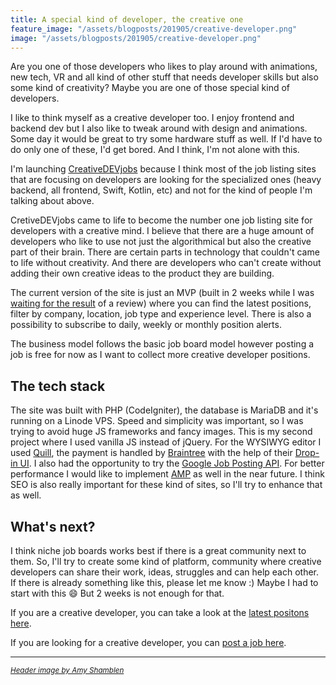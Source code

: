 ```yaml
---
title: A special kind of developer, the creative one
feature_image: "/assets/blogposts/201905/creative-developer.png"
image: "/assets/blogposts/201905/creative-developer.png"
---
```


Are you one of those developers who likes to play around with animations, new tech, VR and all kind of other stuff that needs developer skills but also some kind of creativity? Maybe you are one of those special kind of developers.

<!-- more -->

I like to think myself as a creative developer too. I enjoy frontend and backend dev but I also like to tweak around with design and animations. Some day it would be great to try some hardware stuff as well. If I'd have to do only one of these, I'd get bored. And I think, I'm not alone with this.

I'm launching [CreativeDEVjobs](https://creativedevjobs.com) because I think most of the job listing sites that are focusing on developers are looking for the specialized ones (heavy backend, all frontend, Swift, Kotlin, etc) and not for the kind of people I'm talking about above.

CretiveDEVjobs came to life to become the number one job listing site for developers with a creative mind.
I believe that there are a huge amount of developers who like to use not just the algorithmical but also the creative part of their brain.
There are certain parts in technology that couldn't came to life without creativity. And there are developers who can't create without adding their own creative ideas to the product they are building.

The current version of the site is just an MVP (built in 2 weeks while I was [waiting for the result](https://feriforgacs.me/2019/05/08/my-most-productive-four-month-with-the-least-results/) of a review) where you can find the latest positions, filter by company, location, job type and experience level. There is also a possibility to subscribe to daily, weekly or monthly position alerts.

The business model follows the basic job board model however posting a job is free for now as I want to collect more creative developer positions.

## The tech stack
The site was built with PHP (CodeIgniter), the database is MariaDB and it's running on a Linode VPS.
Speed and simplicity was important, so I was trying to avoid huge JS frameworks and fancy images. This is my second project where I used vanilla JS instead of jQuery. For the WYSIWYG editor I used [Quill](https://quilljs.com/), the payment is handled by [Braintree](https://www.braintreepayments.com/) with the help of their [Drop-in UI](https://developers.braintreepayments.com/guides/drop-in/overview/javascript/v2).
I also had the opportunity to try the [Google Job Posting API](https://developers.google.com/search/docs/data-types/job-posting).
For better performance I would like to implement [AMP](https://developers.google.com/amp/) as well in the near future.
I think SEO is also really important for these kind of sites, so I'll try to enhance that as well.

## What's next?
I think niche job boards works best if there is a great community next to them. So, I'll try to create some kind of platform, community where creative developers can share their work, ideas, struggles and can help each other. If there is already something like this, please let me know :) Maybe I had to start with this 😄 But 2 weeks is not enough for that.

If you are a creative developer, you can take a look at the [latest positons here](https://creativedevjobs.com/).

If you are looking for a creative developer, you can [post a job here](https://creativedevjobs.com/hire-a-creative-developer).

---

<small>_[Header image by Amy Shamblen](https://unsplash.com/photos/BV8Ka-JE0Cs)_</small>
